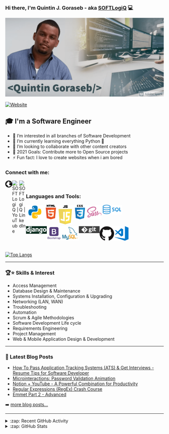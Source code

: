 <!---
QuintinGoraseb/QuintinGoraseb is a ✨ special ✨ repository because its `README.md` (this file) appears on your GitHub profile.
You can click the Preview link to take a look at your changes.
--->

### Hi there, I'm Quintin J. Goraseb - aka [SOFTLogiQ][website] :computer:

<!--![](images/banner.png)-->

<img src="images/banner.png" height="250" width="700">


[![Website](https://img.shields.io/website?label=SOFTLogiQ.com.na&style=for-the-badge&url=https%3A%2F%2Fsoftlogiq.com.na)](https://softlogiq.com.na)

## :mortar_board: I'm a Software Engineer

- 👀 I’m interested in all branches of Software Development
- 🌱 I’m currently learning everything Python 🤣
- 👯 I’m looking to collaborate with other content creators
- 🥅 2021 Goals: Contribute more to Open Source projects
- ⚡ Fun fact: I love to create websites when i am bored

### Connect with me:

[<img align="left" alt="SOFTLogiQ.com.na" width="22px" src="https://raw.githubusercontent.com/iconic/open-iconic/master/svg/globe.svg" />][website]
[<img align="left" alt="SOFTLogiQ | YouTube" width="22px" src="https://cdn.jsdelivr.net/npm/simple-icons@v3/icons/youtube.svg" />][youtube]
[<img align="left" alt="SOFTLogiQ | LinkedIn" width="22px" src="https://cdn.jsdelivr.net/npm/simple-icons@v3/icons/linkedin.svg" />][linkedin]

<br />

### Languages and Tools:

<img align="left" alt="Python" width="56px" src="images/python.png" />
<img align="left" alt="HTML5" width="46px" src="https://raw.githubusercontent.com/github/explore/80688e429a7d4ef2fca1e82350fe8e3517d3494d/topics/html/html.png" />
<img align="left" alt="JavaScript" width="46px" src="images/js.png" />
<img align="left" alt="CSS3" width="46px" src="https://raw.githubusercontent.com/github/explore/80688e429a7d4ef2fca1e82350fe8e3517d3494d/topics/css/css.png" />
<img align="left" alt="Sass" width="46px" src="https://raw.githubusercontent.com/github/explore/80688e429a7d4ef2fca1e82350fe8e3517d3494d/topics/sass/sass.png" />
<img align="left" alt="SQL" width="66px" src="images/sql.png" />
<br />
<br />
<br />
<br />
<img align="left" alt="Django" width="66px" src="images/django.png" />
<img align="left" alt="Bootstrap" width="46px" src="images/bootstrap.png" />
<img align="left" alt="MySQL" width="56px" src="images/my.png" />
<img align="left" alt="Git" width="66px" src="images/git.png" />
<img align="left" alt="GitHub" width="46px" src="https://raw.githubusercontent.com/github/explore/78df643247d429f6cc873026c0622819ad797942/topics/github/github.png" />
<img align="left" alt="Visual Studio Code" width="46px" src="https://raw.githubusercontent.com/github/explore/80688e429a7d4ef2fca1e82350fe8e3517d3494d/topics/visual-studio-code/visual-studio-code.png" />


<br />
<br />
<br />
<br />

[![Top Langs](https://github-readme-stats.vercel.app/api/top-langs/?username=QuintinGoraseb&langs_count=8&layout=compact&theme=prussian)](https://github.com/QuintinGoraseb/github-readme-stats)
<!--https://github.com/anuraghazra/github-readme-stats-->


---
### :trophy::star: Skills & Interest
<!-- Skill Set -->
- Access Management
- Database Design & Maintenance
- Systems Installation, Configuration & Upgrading
- Networking (LAN, WAN)
- Troubleshooting
- Automation
- Scrum & Agile Methodologies
- Software Development Life cycle
- Requirements Engineering
- Project Management
- Web & Mobile Application Design &
Development
<!-- End Skill Set -->



<!--### 📺 Latest YouTube Videos

YOUTUBE:START 
- [How To Manage Multiple APIs with RapidAPI (2021)](https://www.youtube.com/watch?v=NFToND6x_nI)
- [How Core Web Vitals Will Affect Google Rankings in 2021 | Interview :: Lee Robinson](https://www.youtube.com/watch?v=-lcDZDfjekc)
- [Build Fullstack Apps in Record Time with Blitz.js | Interview :: Brandon Bayer (2021)](https://www.youtube.com/watch?v=S9qqImLjJFY)
- [Create an Application Backend in Clicks with the Amplify Admin UI | Interview :: Ali Spittel (2021)](https://www.youtube.com/watch?v=SvPJMwbR8ac)
- [The Third Age of JavaScript | Interview :: Swyx (2021)](https://www.youtube.com/watch?v=Nan1hqQ90_4)
YOUTUBE:END -

➡️ [more videos...](https://youtube.com/codestackr)-->

---

### 📕 Latest Blog Posts

<!-- BLOG-POST-LIST:START -->
- [How To Pass Application Tracking Systems (ATS) & Get Interviews - Resume Tips for Software Developer](https://dev.to/codestackr/how-to-pass-application-tracking-systems-ats-get-interviews-resume-tips-for-software-developer-4bmo)
- [Microinteractions: Password Validation Animation](https://dev.to/codestackr/microinteractions-password-validation-animation-5629)
- [Notion + YouTube - A Powerful Combination for Productivity](https://dev.to/codestackr/notion-youtube-a-powerful-combination-for-productivity-1def)
- [Regular Expressions (RegEx) Crash Course](https://dev.to/codestackr/regular-expressions-regex-crash-course-248n)
- [Emmet Part 2 - Advanced](https://dev.to/codestackr/emmet-part-2-advanced-4c65)
<!-- BLOG-POST-LIST:END -->

➡️ [more blog posts...](https://codestackr.com)

---

<details>
  <summary>:zap: Recent GitHub Activity</summary>
  
<!--START_SECTION:activity
1. 🗣 Commented on [#1](https://github.com/codeSTACKr/portfolio-sass/issues/1) in [codeSTACKr/portfolio-sass](https://github.com/codeSTACKr/portfolio-sass)
2. 🎉 Merged PR [#1](https://github.com/codeSTACKr/portfolio-sass/pull/1) in [codeSTACKr/portfolio-sass](https://github.com/codeSTACKr/portfolio-sass)
3. 🗣 Commented on [#10](https://github.com/codeSTACKr/codestackr-vscode-theme/issues/10) in [codeSTACKr/codestackr-vscode-theme](https://github.com/codeSTACKr/codestackr-vscode-theme)
4. 🗣 Commented on [#11](https://github.com/codeSTACKr/codestackr-vscode-theme/issues/11) in [codeSTACKr/codestackr-vscode-theme](https://github.com/codeSTACKr/codestackr-vscode-theme)
5. ❌ Closed PR [#1](https://github.com/codeSTACKr/spotify-now-playing/pull/1) in [codeSTACKr/spotify-now-playing](https://github.com/codeSTACKr/spotify-now-playing)
END_SECTION:activity-->

</details>

<details>
  <summary>:zap: GitHub Stats</summary>

<!--[![QuintinGoraseb's GitHub stats](https://github-readme-stats.vercel.app/api?username=QuintinGoraseb)](https://github.com/QuintinGoraseb/github-readme-stats)-->

  <img align="left" alt="QuintinGoraseb's GitHub Stats" src="https://github-readme-stats.vercel.app/api?username=QuintinGoraseb&show_icons=true&theme=prussian" />


</details>

[website]: https://softlogiq.com.na
[course]: http://vsCodeHero.com
[youtube]: https://www.youtube.com/channel/UCHTbPSkG1hExKw7DrFBiARg
[linkedin]: https://www.linkedin.com/in/quintin-goraseb-85a420213/
